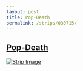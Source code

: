 ```yaml
---
layout: post
title: Pop-Death
permalink: /strips/030715/
---
```


## [Pop-Death](/strips/030715/)

<a href='../images/ph030715.gif'><img src='../images/ph030715.gif' alt='Strip Image' /></a>


<!-- include copyright-strip.html -->